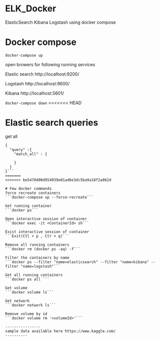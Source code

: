 # ELK_Docker
ElasticSearch Kibana Logstash using docker compose

# Docker compose 
```docker-compose up``` 

open browers for following running services 

Elastic search
http://localhost:9200/

Logstash
http://localhost:9600/

Kibana
http://localhost:5601/

```docker-compose down```
<<<<<<< HEAD

# Elastic search queries

get all 
```POST /ab_nyc_2019/_search
{
  "query" :{
    "match_all" : {
      
    }
  }
}```
=======
>>>>>>> be5470d00d954939e01ad6e3dc5ba9a18f2a062d

# Few docker commands
force recreate containers
```docker-compose up --force-recreate```

Get running container 
```docker ps```

Open interactive session of container 
```docker exec -it <ContainerId> sh```

Exist interactive session of container
```Exit(Ctl + p , Ctr + q)```

Remove all running containers 
```docker rm (docker ps -aq) -f``` 

Filter the containers by name
```docker ps --filter "name=elasticsearch" --filter "name=kibana" --filter "name=logstash"```

Get all running containers
```docker ps all ```

Get volume 
```docker volume ls```

Get network 
```docker network ls```

Remove volume by id
```docker volume rm '<volumeId>'```

----------------
sample data available here https://www.kaggle.com/
----------
